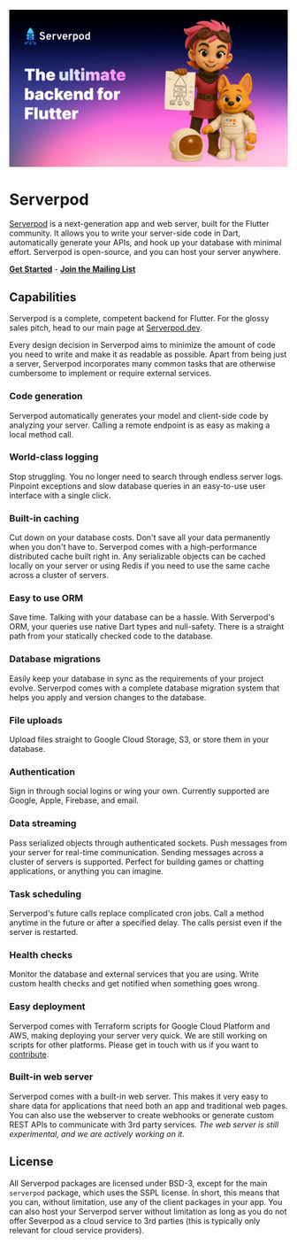 ![Serverpod banner](https://github.com/serverpod/serverpod/raw/main/misc/images/github-header.webp)

# Serverpod
[Serverpod](https://serverpod.dev) is a next-generation app and web server, built for the Flutter community. It allows you to write your server-side code in Dart, automatically generate your APIs, and hook up your database with minimal effort. Serverpod is open-source, and you can host your server anywhere.

__[Get Started](https://docs.serverpod.dev)__ - __[Join the Mailing List](https://serverpod.news)__

## Capabilities

Serverpod is a complete, competent backend for Flutter. For the glossy sales pitch, head to our main page at [Serverpod.dev](https://serverpod.dev).

Every design decision in Serverpod aims to minimize the amount of code you need to write and make it as readable as possible. Apart from being just a server, Serverpod incorporates many common tasks that are otherwise cumbersome to implement or require external services.

### Code generation
Serverpod automatically generates your model and client-side code by analyzing your server. Calling a remote endpoint is as easy as making a local method call.

### World-class logging
Stop struggling. You no longer need to search through endless server logs. Pinpoint exceptions and slow database queries in an easy-to-use user interface with a single click.

### Built-in caching
Cut down on your database costs. Don't save all your data permanently when you don't have to. Serverpod comes with a high-performance distributed cache built right in. Any serializable objects can be cached locally on your server or using Redis if you need to use the same cache across a cluster of servers.

### Easy to use ORM
Save time. Talking with your database can be a hassle. With Serverpod's ORM, your queries use native Dart types and null-safety. There is a straight path from your statically checked code to the database.

### Database migrations
Easily keep your database in sync as the requirements of your project evolve. Serverpod comes with a complete database migration system that helps you apply and version changes to the database. 

### File uploads
Upload files straight to Google Cloud Storage, S3, or store them in your database.

### Authentication
Sign in through social logins or wing your own. Currently supported are Google, Apple, Firebase, and email.

### Data streaming
Pass serialized objects through authenticated sockets. Push messages from your server for real-time communication. Sending messages across a cluster of servers is supported. Perfect for building games or chatting applications, or anything you can imagine.

### Task scheduling
Serverpod's future calls replace complicated cron jobs. Call a method anytime in the future or after a specified delay. The calls persist even if the server is restarted.

### Health checks
Monitor the database and external services that you are using. Write custom health checks and get notified when something goes wrong.

### Easy deployment
Serverpod comes with Terraform scripts for Google Cloud Platform and AWS, making deploying your server very quick. We are still working on scripts for other platforms. Please get in touch with us if you want to [contribute](https://docs.serverpod.dev/contribute).

### Built-in web server
Serverpod comes with a built-in web server. This makes it very easy to share data for applications that need both an app and traditional web pages. You can also use the webserver to create webhooks or generate custom REST APIs to communicate with 3rd party services. _The web server is still experimental, and we are actively working on it_.


## License
All Serverpod packages are licensed under BSD-3, except for the main `serverpod` package, which uses the SSPL license. In short, this means that you can, without limitation, use any of the client packages in your app. You can also host your Serverpod server without limitation as long as you do not offer Severpod as a cloud service to 3rd parties (this is typically only relevant for cloud service providers).